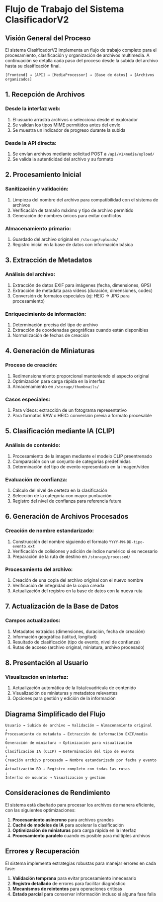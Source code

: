 # Flujo de Trabajo del Sistema ClasificadorV2

## Visión General del Proceso

El sistema ClasificadorV2 implementa un flujo de trabajo completo para el procesamiento, clasificación y organización de archivos multimedia. A continuación se detalla cada paso del proceso desde la subida del archivo hasta su clasificación final.

```
[Frontend] → [API] → [MediaProcessor] → [Base de datos] → [Archivos organizados]
```

## 1. Recepción de Archivos

### Desde la interfaz web:
1. El usuario arrastra archivos o selecciona desde el explorador
2. Se validan los tipos MIME permitidos antes del envío
3. Se muestra un indicador de progreso durante la subida

### Desde la API directa:
1. Se envían archivos mediante solicitud POST a `/api/v1/media/upload/`
2. Se valida la autenticidad del archivo y su formato

## 2. Procesamiento Inicial

### Sanitización y validación:
1. Limpieza del nombre del archivo para compatibilidad con el sistema de archivos
2. Verificación de tamaño máximo y tipo de archivo permitido
3. Generación de nombres únicos para evitar conflictos

### Almacenamiento primario:
1. Guardado del archivo original en `/storage/uploads/`
2. Registro inicial en la base de datos con información básica

## 3. Extracción de Metadatos

### Análisis del archivo:
1. Extracción de datos EXIF para imágenes (fecha, dimensiones, GPS)
2. Extracción de metadata para vídeos (duración, dimensiones, codec)
3. Conversión de formatos especiales (ej: HEIC → JPG para procesamiento)

### Enriquecimiento de información:
1. Determinación precisa del tipo de archivo
2. Extracción de coordenadas geográficas cuando están disponibles
3. Normalización de fechas de creación

## 4. Generación de Miniaturas

### Proceso de creación:
1. Redimensionamiento proporcional manteniendo el aspecto original
2. Optimización para carga rápida en la interfaz
3. Almacenamiento en `/storage/thumbnails/`

### Casos especiales:
1. Para vídeos: extracción de un fotograma representativo
2. Para formatos RAW o HEIC: conversión previa a formato procesable

## 5. Clasificación mediante IA (CLIP)

### Análisis de contenido:
1. Procesamiento de la imagen mediante el modelo CLIP preentrenado
2. Comparación con un conjunto de categorías predefinidas
3. Determinación del tipo de evento representado en la imagen/vídeo

### Evaluación de confianza:
1. Cálculo del nivel de certeza en la clasificación
2. Selección de la categoría con mayor puntuación
3. Registro del nivel de confianza para referencia futura

## 6. Generación de Archivos Procesados

### Creación de nombre estandarizado:
1. Construcción del nombre siguiendo el formato `YYYY-MM-DD-tipo-evento.ext`
2. Verificación de colisiones y adición de índice numérico si es necesario
3. Preparación de la ruta de destino en `/storage/processed/`

### Procesamiento del archivo:
1. Creación de una copia del archivo original con el nuevo nombre
2. Verificación de integridad de la copia creada
3. Actualización del registro en la base de datos con la nueva ruta

## 7. Actualización de la Base de Datos

### Campos actualizados:
1. Metadatos extraídos (dimensiones, duración, fecha de creación)
2. Información geográfica (latitud, longitud)
3. Resultado de clasificación (tipo de evento, nivel de confianza)
4. Rutas de acceso (archivo original, miniatura, archivo procesado)

## 8. Presentación al Usuario

### Visualización en interfaz:
1. Actualización automática de la lista/cuadrícula de contenido
2. Visualización de miniaturas y metadatos relevantes
3. Opciones para gestión y edición de la información

## Diagrama Simplificado del Flujo

```
Usuario → Subida de archivo → Validación → Almacenamiento original
↓
Procesamiento de metadata → Extracción de información EXIF/media
↓
Generación de miniatura → Optimización para visualización
↓
Clasificación IA (CLIP) → Determinación del tipo de evento
↓
Creación archivo procesado → Nombre estandarizado por fecha y evento
↓
Actualización BD → Registro completo con todas las rutas
↓
Interfaz de usuario → Visualización y gestión
```

## Consideraciones de Rendimiento

El sistema está diseñado para procesar los archivos de manera eficiente, con las siguientes optimizaciones:

1. **Procesamiento asíncrono** para archivos grandes
2. **Caché de modelos de IA** para acelerar la clasificación
3. **Optimización de miniaturas** para carga rápida en la interfaz
4. **Procesamiento paralelo** cuando es posible para múltiples archivos

## Errores y Recuperación

El sistema implementa estrategias robustas para manejar errores en cada fase:

1. **Validación temprana** para evitar procesamiento innecesario
2. **Registro detallado** de errores para facilitar diagnóstico
3. **Mecanismos de reintentos** para operaciones críticas
4. **Estado parcial** para conservar información incluso si alguna fase falla

